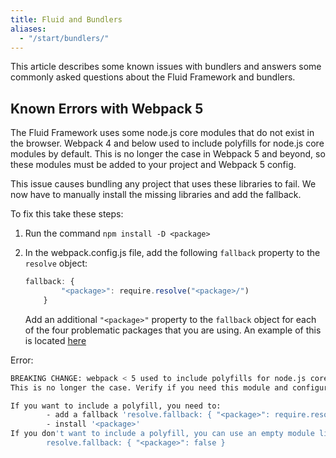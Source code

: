 ```yaml
---
title: Fluid and Bundlers
aliases:
  - "/start/bundlers/"
---
```


This article describes some known issues with bundlers and answers some commonly asked questions about the Fluid
Framework and bundlers.

## Known Errors with Webpack 5
The Fluid Framework uses some node.js core modules that do not exist in the browser. Webpack 4 and below used to include polyfills for node.js core modules by default. This is no longer the case in Webpack 5 and beyond, so these modules must be added to your project and Webpack 5 config.

This issue causes bundling any project that uses these libraries to fail. We now have to manually install the missing libraries and add the fallback.

To fix this take these steps:

1. Run the command `npm install -D <package>`
2. In the webpack.config.js file, add the following `fallback` property to the `resolve` object:

    ```javascript
    fallback: {
            "<package>": require.resolve("<package>/")
        }
    ```

    Add an additional `"<package>"` property to the `fallback` object for each of the four problematic packages that you are using. An example of this is located [here](https://github.com/microsoft/FluidFramework/blob/a4c38234a920abe9b54b1c26a14c0a8e430cd3fa/packages/tools/webpack-fluid-loader/webpack.config.js#L37)

Error:
```bash
BREAKING CHANGE: webpack < 5 used to include polyfills for node.js core modules by default.
This is no longer the case. Verify if you need this module and configure a polyfill for it.

If you want to include a polyfill, you need to:
        - add a fallback 'resolve.fallback: { "<package>": require.resolve("<package>/") }'
        - install '<package>'
If you don't want to include a polyfill, you can use an empty module like this:
        resolve.fallback: { "<package>": false }
```

